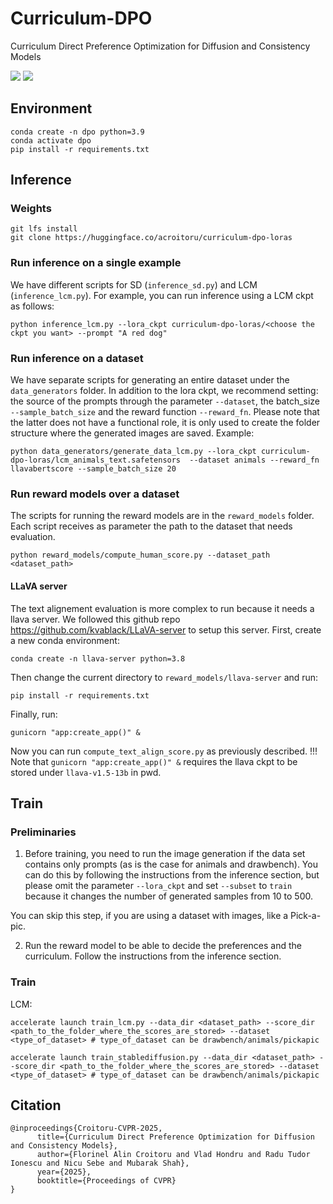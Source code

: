 # Curriculum-DPO
Curriculum Direct Preference Optimization for Diffusion and Consistency Models


<a href='https://croitorualin.github.io/cl-dpo/'><img src='https://img.shields.io/badge/Project-Page-Green'></a>
<a href='https://arxiv.org/pdf/2405.13637'><img src='https://img.shields.io/badge/Paper-Arxiv-red'></a>

## Environment
```{bash}
conda create -n dpo python=3.9
conda activate dpo
pip install -r requirements.txt
```

## Inference

### Weights

```{bash}
git lfs install
git clone https://huggingface.co/acroitoru/curriculum-dpo-loras
```
### Run inference on a single example
We have different scripts for SD (``inference_sd.py``) and LCM (``inference_lcm.py``). For example, you can run inference using a LCM ckpt as follows:
```{bash}
python inference_lcm.py --lora_ckpt curriculum-dpo-loras/<choose the ckpt you want> --prompt "A red dog"
```
### Run inference on a dataset
We have separate scripts for generating an entire dataset under the ``data_generators`` folder. In addition to the lora ckpt, we recommend setting: the source of the prompts through the parameter ``--dataset``, the batch_size ``--sample_batch_size`` and the reward function ``--reward_fn``. Please note that the latter does not have a functional role, it is only used to create the folder structure where the generated images are saved. Example:
```{bash}
python data_generators/generate_data_lcm.py --lora_ckpt curriculum-dpo-loras/lcm_animals_text.safetensors  --dataset animals --reward_fn llavabertscore --sample_batch_size 20
```
### Run reward models over a dataset
The scripts for running the reward models are in the ``reward_models`` folder. Each script receives as parameter the path to the dataset that needs evaluation.
```{bash}
python reward_models/compute_human_score.py --dataset_path <dataset_path>
```
#### LLaVA server
The text alignement evaluation is more complex to run because it needs a llava server.
We followed this github repo https://github.com/kvablack/LLaVA-server to setup this server.
First, create a new conda environment:
```{bash}
conda create -n llava-server python=3.8
```
Then change the current directory to ``reward_models/llava-server`` and run:
```{bash}
pip install -r requirements.txt
```
Finally, run:
```{bash}
gunicorn "app:create_app()" &
```
Now you can run ``compute_text_align_score.py`` as previously described.
!!! Note that ``gunicorn "app:create_app()" &`` requires the llava ckpt to be stored under ``llava-v1.5-13b`` in pwd.

## Train

### Preliminaries
1. Before training, you need to run the image generation if the data set contains only prompts (as is the case for animals and drawbench). You can do this by following the instructions from the inference section, but please omit the parameter ``--lora_ckpt`` and set ``--subset`` to ``train`` because it changes the number of generated samples from 10 to 500.

You can skip this step, if you are using a dataset with images, like a Pick-a-pic.

2. Run the reward model to be able to decide the preferences and the curriculum. Follow the instructions from the inference section.
### Train
LCM:
```{bash}
accelerate launch train_lcm.py --data_dir <dataset_path> --score_dir <path_to_the_folder_where_the_scores_are_stored> --dataset <type_of_dataset> # type_of_dataset can be drawbench/animals/pickapic
```

```{bash}
accelerate launch train_stablediffusion.py --data_dir <dataset_path> --score_dir <path_to_the_folder_where_the_scores_are_stored> --dataset <type_of_dataset> # type_of_dataset can be drawbench/animals/pickapic
```

## Citation
```
@inproceedings{Croitoru-CVPR-2025,
      title={Curriculum Direct Preference Optimization for Diffusion and Consistency Models}, 
      author={Florinel Alin Croitoru and Vlad Hondru and Radu Tudor Ionescu and Nicu Sebe and Mubarak Shah},
      year={2025},
      booktitle={Proceedings of CVPR}
}
```